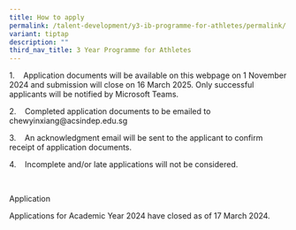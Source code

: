 ```yaml
---
title: How to apply
permalink: /talent-development/y3-ib-programme-for-athletes/permalink/
variant: tiptap
description: ""
third_nav_title: 3 Year Programme for Athletes
---
```

<p>1.&nbsp;&nbsp;&nbsp; Application documents will be available on this webpage
on 1 November 2024 and submission will close on 16 March 2025. Only successful
applicants will be notified by Microsoft Teams.</p>
<p>2.&nbsp;&nbsp;&nbsp; Completed application documents to be emailed to
<a rel="noopener noreferrer nofollow" target="_blank">chewyinxiang@acsindep.edu.sg</a>
</p>
<p>3.&nbsp;&nbsp;&nbsp; An acknowledgment email will be sent to the applicant
to confirm receipt of application documents.</p>
<p>4.&nbsp;&nbsp;&nbsp; Incomplete and/or late applications will not be considered.</p>
<p>&nbsp;</p>
<p>Application</p>
<p>Applications for Academic Year 2024 have closed as of 17 March 2024.</p>